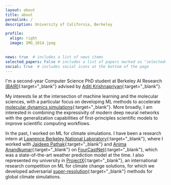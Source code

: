 ```yaml
---
layout: about
title: about
permalink: /
description: University of California, Berkeley

profile:
  align: right
  image: IMG_1014.jpeg
  

news: true  # includes a list of news items
selected_papers: False # includes a list of papers marked as "selected={true}"
social: true  # includes social icons at the bottom of the page
---
```

I'm a second-year Computer Science PhD student at Berkeley AI Research [(BAIR)](https://bair.berkeley.edu/){:target="\_blank"} advised by [Aditi Krishnapriyan](https://a1k12.github.io/){:target="\_blank"}. 

My interests lie at the intersection of machine learning and the molecular sciences, with a particular focus on developing ML methods to accelerate [molecular dynamics simulations](https://en.wikipedia.org/wiki/Molecular_dynamics){:target="\_blank"}. More broadly, I am interested in combining the expressivity of modern deep neural networks with the generalization capabilities of first-principles scientific models to improve scientific computing workflows.

In the past, I worked on ML for climate simulations. I have been a research intern at [Lawrence Berkeley National Laboratory](https://www.lbl.gov/){:target="\_blank"}, where I worked with [Jaideep Pathak](https://scholar.google.com/citations?user=cevw0gkAAAAJ&hl=en){:target="\_blank"} and [Anima Anandkumar](http://tensorlab.cms.caltech.edu/users/anima/){:target="\_blank"} on [FourCastNet](https://arxiv.org/abs/2202.11214){:target="\_blank"}, which was a state-of-the-art weather prediction model at the time.
I also represented my university in [ProjectX](https://www.projectx2020.com/){:target="\_blank"}, an international research competition on ML for climate change solutions, for which we developed adversarial [super-resolution](https://drive.google.com/file/d/1cbwTb7DNe0vRZiN9hg53W5MZdRbXJqsg/view?usp=sharing){:target="\_blank"} methods for global climate simulations.
